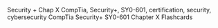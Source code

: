 Security + Chap X
CompTia, Security+, SY0-601, certification, security, cybersecurity
CompTia Security+ SY0-601 Chapter X Flashcards